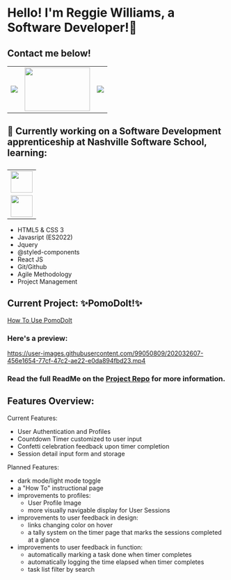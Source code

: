 <!-- 
 todo: 
- ✅insert project link  
- insert video link
- insert landing page Gif/Preview
- brainstorm necessary sections
- retape that walkthrough of your site (maybe could be your taping of yoru front end capstone??)
- include contacts:
  - email 
  - linkedIn
  - Github Profile 
-->

# Hello! I'm Reggie Williams, a Software Developer!👋
## Contact me below!
<table>
  <tr>
    <td valign="center">
     <a href="https://www.linkedin.com/in/reggie-williams-jr"> 
      <img src="https://user-images.githubusercontent.com/99050809/202236439-fe2295d0-8d4b-414f-a5f3-0cb8a1366c4c.png">
      </td>
     </a>
 
  <td valign="center">
     <a href="https://github.com/yungreg"> 
      <img src="https://user-images.githubusercontent.com/99050809/202238198-2c64a38c-eeec-4fe4-9e76-b88694f4212a.png" width="150" height="100">
      </td>
     </a>

  <td valign="center">
     <a href="https://mailto:rlwjr433@gmail.com"> 
      <img src="https://user-images.githubusercontent.com/99050809/202237143-eea6b8d1-ace5-4b4e-9b83-85d5949c4fd1.png">
      </td>
     </a>
  </tr>
</table>

## 🔭 Currently working on a Software Development apprenticeship at Nashville Software School, learning:

<table style="display: flex; flex-direction: row;">
  <tr>
    <td valign="center">
     <a title="HTML5"
        href="https://en.wikipedia.org/wiki/HTML5"> 
      <img src="https://user-images.githubusercontent.com/99050809/203356718-7a35e277-e266-46b5-b067-8ed2e7e85932.png" width="50" height="50">
      </td>
     </a>

   <tr>
    <td valign="center">
     <a title="CSS3"
        href="https://en.wikipedia.org/wiki/CSS#CSS_3"> 
      <img src="https://user-images.githubusercontent.com/99050809/203357974-88912260-d927-4097-89a6-d8dfab77ed36.png" width="50" height="50">
      </td>
     </a>
</table>

- HTML5 & CSS 3
- Javasript (ES2022)
- Jquery 
- @styled-components
- React JS
- Git/Github
- Agile Methodology
- Project Management

## Current Project: ✨PomoDoIt!✨ <!-- eventually this title should lead to the propduction version-->
[How To Use PomoDoIt](https://youtu.be/A8ErLGWZHAY)

### Here's a preview:

https://user-images.githubusercontent.com/99050809/202032607-456e1654-77cf-47c2-ae22-e0da894fbd23.mp4


### Read the full ReadMe on the [Project Repo](https://github.com/yungreg/pomodoit-app/tree/DEMO) for more information.

## Features Overview: 

Current Features:
- User Authentication and Profiles
- Countdown Timer customized to user input
- Confetti celebration feedback upon timer completion
- Session detail input form and storage

Planned Features:
- dark mode/light mode toggle
- a "How To" instructional page
- improvements to profiles: 
  - User Profile Image 
  - more visually navigable display for User Sessions
- improvements to user feedback in design:
  - links changing color on hover
  - a tally system on the timer page that marks the sessions completed at a glance
- improvements to user feedback in function:
  - automatically marking a task done when timer completes
  - automatically logging the time elapsed when timer completes
  - task list filter by search

<!--
**yungreg/yungreg** is a ✨ _special_ ✨ repository because its `README.md` (this file) appears on your GitHub profile.

Here are some ideas to get you started:




https://github.com/yungreg/pomodoit-app/tree/DEMO


- 👯 I’m looking to collaborate on ...
- 🤔 I’m looking for help with ...
- 💬 Ask me about ...
- 📫 How to reach me: ...
- 😄 Pronouns: ...
- ⚡ Fun fact: ...
-->
